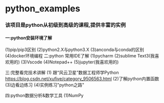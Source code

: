 # python_examples
### 该项目是python从初级到高级的课程,提供丰富的实例 
#### 一:python安装环境了解 
(1)pip/pip3区别 
(2)python2.X与python3.X
(3)anconda与conda的区别
(4)docker环境编程
二:python 常用IDE了解
(1)pycharm
(2)sublime Text3(我喜欢用的)
(3)Vscode
(4)Notepad++
(5)jupyter(我喜欢用的)

三:完整看完技术讲解
 (1) 跟“风云卫星”数据工程师学Python
   https://blog.csdn.net/xufive/category_9506563.html
 (2)了解python内置函数
 (3)边看边练习
 (4)实例练习"python之路"

 四:python数据分析&数学工具
 (1)NumPy

